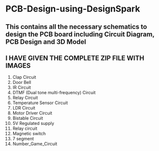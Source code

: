 # PCB-Design-using-DesignSpark
## This contains all the necessary schematics to design the PCB board including Circuit Diagram, PCB Design and 3D Model 
## I HAVE GIVEN THE COMPLETE ZIP FILE WITH IMAGES 
1. Clap Circuit
2. Door Bell
3. IR Circuit
4. DTMF (Dual tone multi-frequency) Circuit
5. Relay Circuit
6. Temperature Sensor Circuit
7. LDR Circuit
8. Motor Driver Circuit
9. Bistable Circuit
10. 5V Regulated supply
11. Relay circuit
12. Magnetic switch 
13. 7 segment
14. Number_Game_Circuit
    
